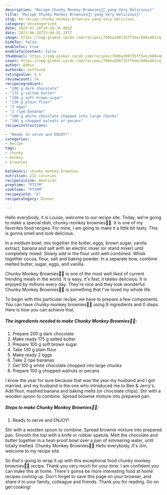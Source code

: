 ```yaml
---
description: "Recipe Chunky Monkey Brownies🍌🍫 yang Very Delicious}"
title: "Recipe Chunky Monkey Brownies🍌🍫 yang Very Delicious}"
slug: 64-recipe-chunky-monkey-brownies-yang-very-delicious
category: Uncategorized
date: 2023-01-20T19:10:34.803Z
date: 2023-06-28T23:04:01.337Z
image: https://img-global.cpcdn.com/recipes/766ba208735ff5ee/680x482cq70/chunky-monkey-brownies-recipe-main-photo.jpg
hideToc: false
enableToc: true
enableTocContent: false
thumbnail: https://img-global.cpcdn.com/recipes/766ba208735ff5ee/680x482cq70/chunky-monkey-brownies-recipe-main-photo.jpg
cover: https://img-global.cpcdn.com/recipes/766ba208735ff5ee/680x482cq70/chunky-monkey-brownies-recipe-main-photo.jpg
author: Admin
authorAv: notfound
ratingvalue: 4.4
reviewcount: 14
recipeingredient:
- "200 g dark chocolate"
- "175 g salted butter"
- "100 g soft brown sugar"
- "130 g plain flour"
- "2 eggs"
- "2 ripe bananas"
- "100 g white chocolate chopped into large chunks"
- "100 g chopped walnuts or pecans"
recipeinstructions:

- "Ready to serve and ENJOY!"
categories:
- Recipe
tags:
- chunky
- monkey
- brownies

katakunci: chunky monkey brownies 
nutrition: 212 calories
recipecuisine: American
preptime: "PT17M"
cooktime: "PT39M"
recipeyield: "4"
recipecategory: Dinner

---
```



Hello everybody, it is Louise, welcome to our recipe site. Today, we're going to make a special dish, chunky monkey brownies🍌🍫. It is one of my favorites food recipes. For mine, I am going to make it a little bit tasty. This is gonna smell and look delicious.

In a medium bowl, mix together the butter, eggs, brown sugar, vanilla extract, banana and salt with an electric mixer (or stand mixer) until completely mixed. Slowly add in the flour until well combined. Whisk together cocoa, flour, salt and baking powder. In a separate bow, combine melted butter, sugar, eggs, and vanilla.

Chunky Monkey Brownies🍌🍫 is one of the most well liked of current trending meals in the world. It is easy, it's fast, it tastes delicious. It is enjoyed by millions every day. They're nice and they look wonderful. Chunky Monkey Brownies🍌🍫 is something that I've loved my whole life.


To begin with this particular recipe, we have to prepare a few components. You can have chunky monkey brownies🍌🍫 using 8 ingredients and 0 steps. Here is how you can achieve that.

<!--inarticleads1-->

##### The ingredients needed to make Chunky Monkey Brownies🍌🍫:

1. Prepare 200 g dark chocolate
1. Make ready 175 g salted butter
1. Prepare 100 g soft brown sugar
1. Take 130 g plain flour
1. Make ready 2 eggs
1. Take 2 ripe bananas
1. Get 100 g white chocolate chopped into large chunks
1. Prepare 100 g chopped walnuts or pecans


I know the year for sure because that was the year my husband and I got married, and my husband is the one who introduced me to Ben &amp; Jerry&#39;s. Add flour, mashed banana and baking melts (or chocolate chips). Stir with a wooden spoon to combine. Spread brownie mixture into prepared pan. 

<!--inarticleads2-->

##### Steps to make Chunky Monkey Brownies🍌🍫:


1. Ready to serve and ENJOY!

Stir with a wooden spoon to combine. Spread brownie mixture into prepared pan. Smooth the top with a knife or rubber spatula. Melt the chocolate and butter together in a heat-proof bowl over a pan of simmering water, until totally melted. Chunky Monkey Brownies🍌🍫 Hello everybody, it&#39;s Jim, welcome to my recipe site. 

So that's going to wrap it up with this exceptional food chunky monkey brownies🍌🍫 recipe. Thank you very much for your time. I am confident you can make this at home. There's gonna be more interesting food at home recipes coming up. Don't forget to save this page on your browser, and share it to your family, colleague and friends. Thank you for reading. Go on get cooking!
